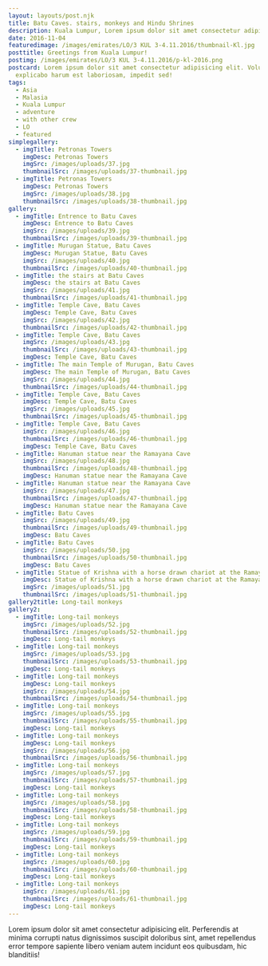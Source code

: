 ```yaml
---
layout: layouts/post.njk
title: Batu Caves. stairs, monkeys and Hindu Shrines
description: Kuala Lumpur, Lorem ipsum dolor sit amet consectetur adipisicing elit.
date: 2016-11-04
featuredimage: /images/emirates/LO/3 KUL 3-4.11.2016/thumbnail-Kl.jpg
posttitle: Greetings from Kuala Lumpur!
postimg: /images/emirates/LO/3 KUL 3-4.11.2016/p-kl-2016.png
postcard: Lorem ipsum dolor sit amet consectetur adipisicing elit. Voluptatem
  explicabo harum est laboriosam, impedit sed!
tags:
  - Asia
  - Malasia
  - Kuala Lumpur
  - adventure
  - with other crew
  - LO
  - featured
simplegallery:
  - imgTitle: Petronas Towers
    imgDesc: Petronas Towers
    imgSrc: /images/uploads/37.jpg
    thumbnailSrc: /images/uploads/37-thumbnail.jpg
  - imgTitle: Petronas Towers
    imgDesc: Petronas Towers
    imgSrc: /images/uploads/38.jpg
    thumbnailSrc: /images/uploads/38-thumbnail.jpg
gallery:
  - imgTitle: Entrence to Batu Caves
    imgDesc: Entrence to Batu Caves
    imgSrc: /images/uploads/39.jpg
    thumbnailSrc: /images/uploads/39-thumbnail.jpg
  - imgTitle: Murugan Statue, Batu Caves
    imgDesc: Murugan Statue, Batu Caves
    imgSrc: /images/uploads/40.jpg
    thumbnailSrc: /images/uploads/40-thumbnail.jpg
  - imgTitle: the stairs at Batu Caves
    imgDesc: the stairs at Batu Caves
    imgSrc: /images/uploads/41.jpg
    thumbnailSrc: /images/uploads/41-thumbnail.jpg
  - imgTitle: Temple Cave, Batu Caves
    imgDesc: Temple Cave, Batu Caves
    imgSrc: /images/uploads/42.jpg
    thumbnailSrc: /images/uploads/42-thumbnail.jpg
  - imgTitle: Temple Cave, Batu Caves
    imgSrc: /images/uploads/43.jpg
    thumbnailSrc: /images/uploads/43-thumbnail.jpg
    imgDesc: Temple Cave, Batu Caves
  - imgTitle: The main Temple of Murugan, Batu Caves
    imgDesc: The main Temple of Murugan, Batu Caves
    imgSrc: /images/uploads/44.jpg
    thumbnailSrc: /images/uploads/44-thumbnail.jpg
  - imgTitle: Temple Cave, Batu Caves
    imgDesc: Temple Cave, Batu Caves
    imgSrc: /images/uploads/45.jpg
    thumbnailSrc: /images/uploads/45-thumbnail.jpg
  - imgTitle: Temple Cave, Batu Caves
    imgSrc: /images/uploads/46.jpg
    thumbnailSrc: /images/uploads/46-thumbnail.jpg
    imgDesc: Temple Cave, Batu Caves
  - imgTitle: Hanuman statue near the Ramayana Cave
    imgSrc: /images/uploads/48.jpg
    thumbnailSrc: /images/uploads/48-thumbnail.jpg
    imgDesc: Hanuman statue near the Ramayana Cave
  - imgTitle: Hanuman statue near the Ramayana Cave
    imgSrc: /images/uploads/47.jpg
    thumbnailSrc: /images/uploads/47-thumbnail.jpg
    imgDesc: Hanuman statue near the Ramayana Cave
  - imgTitle: Batu Caves
    imgSrc: /images/uploads/49.jpg
    thumbnailSrc: /images/uploads/49-thumbnail.jpg
    imgDesc: Batu Caves
  - imgTitle: Batu Caves
    imgSrc: /images/uploads/50.jpg
    thumbnailSrc: /images/uploads/50-thumbnail.jpg
    imgDesc: Batu Caves
  - imgTitle: Statue of Krishna with a horse drawn chariot at the Ramayana Cave
    imgDesc: Statue of Krishna with a horse drawn chariot at the Ramayana Cave
    imgSrc: /images/uploads/51.jpg
    thumbnailSrc: /images/uploads/51-thumbnail.jpg
gallery2title: Long-tail monkeys
gallery2:
  - imgTitle: Long-tail monkeys
    imgSrc: /images/uploads/52.jpg
    thumbnailSrc: /images/uploads/52-thumbnail.jpg
    imgDesc: Long-tail monkeys
  - imgTitle: Long-tail monkeys
    imgSrc: /images/uploads/53.jpg
    thumbnailSrc: /images/uploads/53-thumbnail.jpg
    imgDesc: Long-tail monkeys
  - imgTitle: Long-tail monkeys
    imgDesc: Long-tail monkeys
    imgSrc: /images/uploads/54.jpg
    thumbnailSrc: /images/uploads/54-thumbnail.jpg
  - imgTitle: Long-tail monkeys
    imgSrc: /images/uploads/55.jpg
    thumbnailSrc: /images/uploads/55-thumbnail.jpg
    imgDesc: Long-tail monkeys
  - imgTitle: Long-tail monkeys
    imgDesc: Long-tail monkeys
    imgSrc: /images/uploads/56.jpg
    thumbnailSrc: /images/uploads/56-thumbnail.jpg
  - imgTitle: Long-tail monkeys
    imgSrc: /images/uploads/57.jpg
    thumbnailSrc: /images/uploads/57-thumbnail.jpg
    imgDesc: Long-tail monkeys
  - imgTitle: Long-tail monkeys
    imgSrc: /images/uploads/58.jpg
    thumbnailSrc: /images/uploads/58-thumbnail.jpg
    imgDesc: Long-tail monkeys
  - imgTitle: Long-tail monkeys
    imgSrc: /images/uploads/59.jpg
    thumbnailSrc: /images/uploads/59-thumbnail.jpg
    imgDesc: Long-tail monkeys
  - imgTitle: Long-tail monkeys
    imgSrc: /images/uploads/60.jpg
    thumbnailSrc: /images/uploads/60-thumbnail.jpg
    imgDesc: Long-tail monkeys
  - imgTitle: Long-tail monkeys
    imgSrc: /images/uploads/61.jpg
    thumbnailSrc: /images/uploads/61-thumbnail.jpg
    imgDesc: Long-tail monkeys
---
```

Lorem ipsum dolor sit amet consectetur adipisicing elit. Perferendis at minima corrupti natus dignissimos suscipit doloribus sint, amet repellendus error tempore sapiente libero veniam autem incidunt eos quibusdam, hic blanditiis!